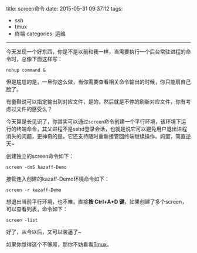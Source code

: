 title: screen命令
date: 2015-05-31 09:37:12
tags: 
- ssh
- tmux
- 终端
categories: 运维
---

今天发现一个好东西，你是不是以前和我一样，当需要执行一个后台常驻进程的命令时，总像下面这样写：

	nohup command &

但是尴尬的是，一旦你这么做，当你需要查看相关命令输出的时候，你只能扇自己脸了。
<!--more-->

有童鞋说可以指定输出到对应文件，是的，然后就是不停的刷新对应文件，你有考虑过文件的感受么？

今天算是长见识了，你其实可以通过`screen`命令创建一个平行环境，该环境下运行的终端命令，其父进程不是sshd登录会话，也就是说它可以避免用户退出进程消失的问题，更神奇的是，它还支持随时重新接管回终端继续操作。妈蛋，简直逆天~

创建独立的screen命令如下：

	screen -dmS kazaff-Demo

接管连入创建的kazaff-Demo环境命令如下：

	screen -r kazaff-Demo

想退出当前平行环境，也不难，直接**按 Ctrl+A+D 键**，如果创建了多个screen，可以查看列表，命令如下：

	screen -list

好了，从今以后，又可以装逼了~

如果你觉得这个不够屌，那你不妨看看[Tmux](http://blog.jobbole.com/87278/)。